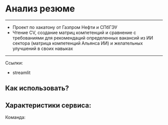 # Анализ резюме
---
- Проект по хакатону от Газпром Нефти и СПбГЭУ
- Чтение CV, создание матриц компетенций и сравнение с требованиями для рекомендаций определенных вакансий из ИИ сектора (матрица компетенций Альянса ИИ) и желательных улучшений в своих навыках
---
Ссылки:
- streamlit

## Как использовать?

## Характеристики сервиса:

Команда:

